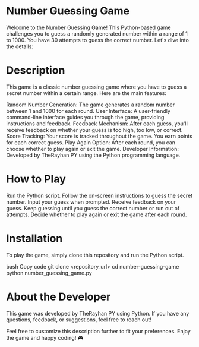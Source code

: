  # Number Guessing Game
Welcome to the Number Guessing Game! This Python-based game challenges you to guess a randomly generated number within a range of 1 to 1000. You have 30 attempts to guess the correct number. Let's dive into the details:

# Description
This game is a classic number guessing game where you have to guess a secret number within a certain range. Here are the main features:

Random Number Generation: The game generates a random number between 1 and 1000 for each round.
User Interface: A user-friendly command-line interface guides you through the game, providing instructions and feedback.
Feedback Mechanism: After each guess, you'll receive feedback on whether your guess is too high, too low, or correct.
Score Tracking: Your score is tracked throughout the game. You earn points for each correct guess.
Play Again Option: After each round, you can choose whether to play again or exit the game.
Developer Information: Developed by TheRayhan PY using the Python programming language.
# How to Play
Run the Python script.
Follow the on-screen instructions to guess the secret number.
Input your guess when prompted.
Receive feedback on your guess.
Keep guessing until you guess the correct number or run out of attempts.
Decide whether to play again or exit the game after each round.
 # Installation
To play the game, simply clone this repository and run the Python script.

bash
Copy code
git clone <repository_url>
cd number-guessing-game
python number_guessing_game.py
# About the Developer
This game was developed by TheRayhan PY using Python. If you have any questions, feedback, or suggestions, feel free to reach out!

Feel free to customize this description further to fit your preferences. Enjoy the game and happy coding! 🎮
